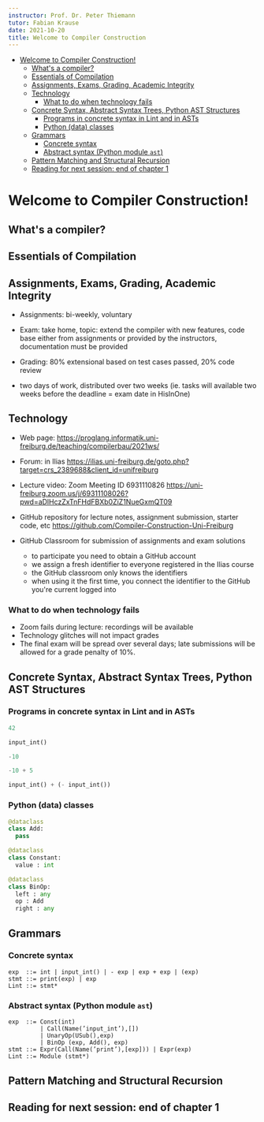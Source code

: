 ```yaml
---
instructor: Prof. Dr. Peter Thiemann
tutor: Fabian Krause
date: 2021-10-20
title: Welcome to Compiler Construction
---
```


- [Welcome to Compiler Construction!](#welcome-to-compiler-construction-)
  * [What's a compiler?](#what-s-a-compiler-)
  * [Essentials of Compilation](#essentials-of-compilation)
  * [Assignments, Exams, Grading, Academic Integrity](#assignments--exams--grading--academic-integrity)
  * [Technology](#technology)
    + [What to do when technology fails](#what-to-do-when-technology-fails)
  * [Concrete Syntax, Abstract Syntax Trees, Python AST Structures](#concrete-syntax--abstract-syntax-trees--python-ast-structures)
    + [Programs in concrete syntax in Lint and in ASTs](#programs-in-concrete-syntax-in-lint-and-in-asts)
    + [Python (data) classes](#python--data--classes)
  * [Grammars](#grammars)
    + [Concrete syntax](#concrete-syntax)
    + [Abstract syntax (Python module `ast`)](#abstract-syntax--python-module--ast--)
  * [Pattern Matching and Structural Recursion](#pattern-matching-and-structural-recursion)
  * [Reading for next session: end of chapter 1](#reading-for-next-session--end-of-chapter-1)


# Welcome to Compiler Construction!

## What's a compiler?

## Essentials of Compilation

## Assignments, Exams, Grading, Academic Integrity

* Assignments: bi-weekly, voluntary

* Exam: take home, topic: extend the compiler with new features,
code base either from assignments or provided by the instructors,
documentation must be provided

* Grading: 80% extensional based on test cases passed, 20% code
review

* two days of work, distributed over two weeks (ie. tasks will
  available two weeks before the deadline = exam date in HisInOne)

## Technology

* Web page:
  https://proglang.informatik.uni-freiburg.de/teaching/compilerbau/2021ws/

* Forum: in Ilias https://ilias.uni-freiburg.de/goto.php?target=crs_2389688&client_id=unifreiburg

* Lecture video:
  Zoom Meeting ID 6931110826  https://uni-freiburg.zoom.us/j/69311108026?pwd=aDlHczZxTnFHdFBXb0ZiZ1NueGxmQT09

* GitHub repository for lecture notes, assignment submission, starter code, etc
  https://github.com/Compiler-Construction-Uni-Freiburg

* GitHub  Classroom for submission of assignments and exam solutions
  * to participate you need to obtain a GitHub account
  * we assign a fresh identifier to everyone registered in the Ilias course
  * the GitHub classroom only knows the identifiers
  * when using it the first time, you connect the identifier to the GitHub you're current logged into

### What to do when technology fails

* Zoom fails during lecture: recordings will be available
* Technology glitches will not impact grades
* The final exam will be spread over several days; late submissions will be allowed for a grade penalty of 10%.

## Concrete Syntax, Abstract Syntax Trees, Python AST Structures

### Programs in concrete syntax in Lint and in ASTs

```python
42

input_int()

-10

-10 + 5

input_int() + (- input_int())
```


### Python (data) classes

```python
@dataclass
class Add:
  pass

@dataclass
class Constant:
  value : int

@dataclass
class BinOp:
  left : any
  op : Add
  right : any
```

## Grammars

### Concrete syntax

```
exp  ::= int | input_int() | - exp | exp + exp | (exp)
stmt ::= print(exp) | exp
Lint ::= stmt*
```

### Abstract syntax (Python module `ast`)

```        
exp  ::= Const(int)
         | Call(Name(’input_int’),[])
         | UnaryOp(USub(),exp)
         | BinOp (exp, Add(), exp)
stmt ::= Expr(Call(Name(’print’),[exp])) | Expr(exp)
Lint ::= Module (stmt*)
```

## Pattern Matching and Structural Recursion

## Reading for next session: end of chapter 1
